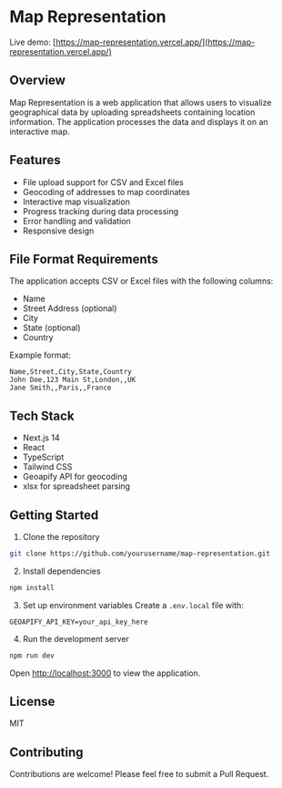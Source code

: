 # Map Representation

Live demo: [https://map-representation.vercel.app/](https://map-representation.vercel.app/)

## Overview

Map Representation is a web application that allows users to visualize geographical data by uploading spreadsheets containing location information. The application processes the data and displays it on an interactive map.

## Features

- File upload support for CSV and Excel files
- Geocoding of addresses to map coordinates
- Interactive map visualization
- Progress tracking during data processing
- Error handling and validation
- Responsive design

## File Format Requirements

The application accepts CSV or Excel files with the following columns:
- Name
- Street Address (optional)
- City
- State (optional)
- Country

Example format:
```csv
Name,Street,City,State,Country
John Doe,123 Main St,London,,UK
Jane Smith,,Paris,,France
```

## Tech Stack

- Next.js 14
- React
- TypeScript
- Tailwind CSS
- Geoapify API for geocoding
- xlsx for spreadsheet parsing

## Getting Started

1. Clone the repository
```bash
git clone https://github.com/yourusername/map-representation.git
```

2. Install dependencies
```bash
npm install
```

3. Set up environment variables
Create a `.env.local` file with:
```
GEOAPIFY_API_KEY=your_api_key_here
```

4. Run the development server
```bash
npm run dev
```

Open [http://localhost:3000](http://localhost:3000) to view the application.

## License

MIT

## Contributing

Contributions are welcome! Please feel free to submit a Pull Request.
